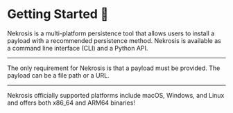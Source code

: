 # Getting Started 🧪

Nekrosis is a multi-platform persistence tool that allows users to install a payload with a recommended persistence method. Nekrosis is available as a command line interface (CLI) and a Python API.

----------

The only requirement for Nekrosis is that a payload must be provided. The payload can be a file path or a URL.

----------

Nekrosis officially supported platforms include macOS, Windows, and Linux and offers both x86_64 and ARM64 binaries!